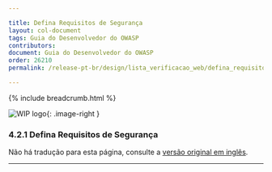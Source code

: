 ```yaml
---

title: Defina Requisitos de Segurança
layout: col-document
tags: Guia do Desenvolvedor do OWASP
contributors:
document: Guia do Desenvolvedor do OWASP
order: 26210
permalink: /release-pt-br/design/lista_verificacao_web/defina_requisitos_seguranca/

---
```


{% include breadcrumb.html %}

<style type="text/css">
.image-right {
  height: 180px;
  display: block;
  margin-left: auto;
  margin-right: auto;
  float: right;
}
</style>

![WIP logo](../../../assets/images/dg_wip.png "Trabalho em andamento"){: .image-right }

### 4.2.1 Defina Requisitos de Segurança

Não há tradução para esta página, consulte a [versão original em inglês][release060201].

----

[release060201]: https://github.com/OWASP/www-project-developer-guide/blob/main/draft/06-design/02-web-app-checklist/01-define-security-requirements.md
